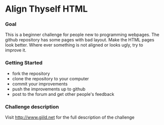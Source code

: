 # Align Thyself HTML

### Goal
This is a beginner challenge for people new to programming webpages. The github repository has some pages with bad layout. Make the HTML pages look better. Where ever something is not aligned or looks ugly, try to improve it.

### Getting Started

 - fork the repository
 - clone the repository to your computer
 - commit your improvements
 - push the improvements up to github
 - post to the forum and get other people's feedback

### Challenge description
Visit http://www.giild.net for the full description of the challenge
